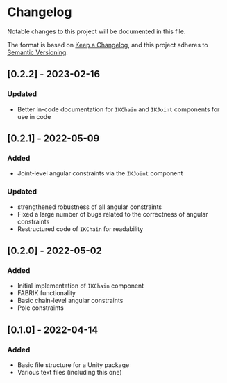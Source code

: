 
# Changelog

Notable changes to this project will be documented in this file.

The format is based on [Keep a Changelog](https://keepachangelog.com/en/1.0.0/),
and this project adheres to [Semantic Versioning](https://semver.org/spec/v2.0.0.html).

## [0.2.2] - 2023-02-16

### Updated

 - Better in-code documentation for `IKChain` and `IKJoint` components for use in code

## [0.2.1] - 2022-05-09

### Added

 - Joint-level angular constraints via the `IKJoint` component

### Updated

 - strengthened robustness of all angular constraints
 - Fixed a large number of bugs related to the correctness of angular constraints
 - Restructured code of `IKChain` for readability

## [0.2.0] - 2022-05-02

### Added

- Initial implementation of `IKChain` component
- FABRIK functionality
- Basic chain-level angular constraints
- Pole constraints

## [0.1.0] - 2022-04-14

### Added

- Basic file structure for a Unity package  
- Various text files (including this one)  